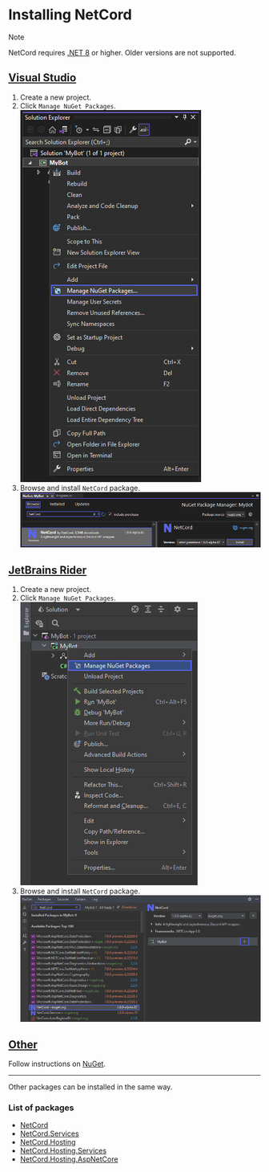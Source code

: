 # Installing NetCord

> [!NOTE]
> NetCord requires [.NET 8](https://dotnet.microsoft.com/download/dotnet/8.0) or higher. Older versions are not supported.

## [Visual Studio](#tab/visual-studio)
1. Create a new project.
2. Click `Manage NuGet Packages`.
![](../../images/installation_VisualStudio_1.png)
3. Browse and install `NetCord` package.
![](../../images/installation_VisualStudio_2.png)

## [JetBrains Rider](#tab/rider)
1. Create a new project.
2. Click `Manage NuGet Packages`.
![](../../images/installation_JetBrainsRider_1.png)
3. Browse and install `NetCord` package.
![](../../images/installation_JetBrainsRider_2.png)

## [Other](#tab/other)
Follow instructions on [NuGet](https://www.nuget.org/packages/NetCord).

***

Other packages can be installed in the same way.

### List of packages

- [NetCord](https://www.nuget.org/packages/NetCord)
- [NetCord.Services](https://www.nuget.org/packages/NetCord.Services)
- [NetCord.Hosting](https://www.nuget.org/packages/NetCord.Hosting)
- [NetCord.Hosting.Services](https://www.nuget.org/packages/NetCord.Hosting.Services)
- [NetCord.Hosting.AspNetCore](https://www.nuget.org/packages/NetCord.Hosting.AspNetCore)